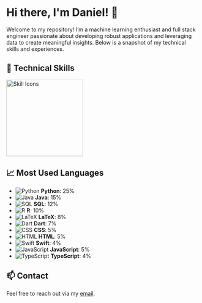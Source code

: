 # Hi there, I'm Daniel! 👋 

Welcome to my repository! I’m a machine learning enthusiast and full stack engineer passionate about developing robust applications and leveraging data to create meaningful insights. Below is a snapshot of my technical skills and experiences.

## 🔧 Technical Skills

<picture>
  <img height="200" src="https://skillicons.dev/icons?i=py,java,r,dart,latex,html,css,swift,js,ts,pytorch,tensorflow,flutter,firebase,flask,deno,postgresql,supabase,cloudflare,docker&theme=dark&perline=4" alt="Skill Icons" />
</picture>


## 📈 Most Used Languages

- ![Python](https://img.shields.io/badge/Python-3670A0?style=for-the-badge&logo=python&logoColor=ffdd54) **Python**: 25%
- ![Java](https://img.shields.io/badge/Java-ED8B00?style=for-the-badge&logo=java&logoColor=white) **Java**: 15%
- ![SQL](https://img.shields.io/badge/SQL-003B57?style=for-the-badge&logo=postgresql&logoColor=white) **SQL**: 12%
- ![R](https://img.shields.io/badge/R-276DC3?style=for-the-badge&logo=r&logoColor=white) **R**: 10%
- ![LaTeX](https://img.shields.io/badge/LaTeX-008080?style=for-the-badge&logo=latex&logoColor=white) **LaTeX**: 8%
- ![Dart](https://img.shields.io/badge/Dart-0175C2?style=for-the-badge&logo=dart&logoColor=white) **Dart**: 7%
- ![CSS](https://img.shields.io/badge/CSS-1572B6?style=for-the-badge&logo=css3&logoColor=white) **CSS**: 5%
- ![HTML](https://img.shields.io/badge/HTML-E34F26?style=for-the-badge&logo=html5&logoColor=white) **HTML**: 5%
- ![Swift](https://img.shields.io/badge/Swift-FA7343?style=for-the-badge&logo=swift&logoColor=white) **Swift**: 4%
- ![JavaScript](https://img.shields.io/badge/JavaScript-F7DF1E?style=for-the-badge&logo=javascript&logoColor=black) **JavaScript**: 5%
- ![TypeScript](https://img.shields.io/badge/TypeScript-007ACC?style=for-the-badge&logo=typescript&logoColor=white) **TypeScript**: 4%


## 📫 Contact
Feel free to reach out via my [email](mailto:danielkua888@live.com).

